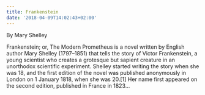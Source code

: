 ```yaml
---
title: Frankenstein
date: '2018-04-09T14:02:43+02:00'
---
```

By Mary Shelley

Frankenstein; or, The Modern Prometheus is a novel written by English author Mary Shelley (1797–1851) that tells the story of Victor Frankenstein, a young scientist who creates a grotesque but sapient creature in an unorthodox scientific experiment. Shelley started writing the story when she was 18, and the first edition of the novel was published anonymously in London on 1 January 1818, when she was 20.[1] Her name first appeared on the second edition, published in France in 1823...
